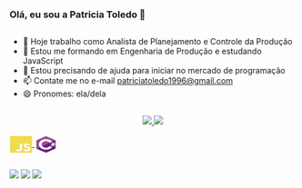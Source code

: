 ### Olá, eu sou a Patricia Toledo 👋

  ##
  
- 🔭 Hoje trabalho como Analista de Planejamento e Controle da Produção
- 🌱 Estou me formando em Engenharia de Produção e estudando JavaScript
- 🤔 Estou precisando de ajuda para iniciar no mercado de programação
- 📫 Contate me no e-mail patriciatoledo1996@gmail.com
- 😄 Pronomes: ela/dela

 ##
  
<div align="center">
  <a href="https://github.com/patriciatoledo">
  <img height="180em" src="https://github-readme-stats.vercel.app/api?username=patriciatoledo&show_icons=true&theme=dracula&include_all_commits=true&count_private=true"/>
  <img height="180em" src="https://github-readme-stats.vercel.app/api/top-langs/?username=patriciatoledo&layout=compact&langs_count=7&theme=dracula"/>
</div>
  <div style="display: inline_block"><br>
  <img align="center" alt="Rafa-Js" height="30" width="40" src="https://raw.githubusercontent.com/devicons/devicon/master/icons/javascript/javascript-plain.svg">
  <img align="center" alt="Rafa-Csharp" height="30" width="40" src="https://raw.githubusercontent.com/devicons/devicon/master/icons/csharp/csharp-original.svg">
</div>
  
  ##

<div> 
  <a href="https://instagram.com/patriciaa_toledo" target="_blank"><img src="https://img.shields.io/badge/-Instagram-%23E4405F?style=for-the-badge&logo=instagram&logoColor=white" target="_blank"></a>
  <a href = "mailto:patriciatoledo1996@gmail.com"><img src="https://img.shields.io/badge/-Gmail-%23333?style=for-the-badge&logo=gmail&logoColor=white" target="_blank"></a>
  <a href="https://www.linkedin.com/in/patricia-toledo-9a49bb167" target="_blank"><img src="https://img.shields.io/badge/-LinkedIn-%230077B5?style=for-the-badge&logo=linkedin&logoColor=white" target="_blank"></a> 
 
 
</div>
